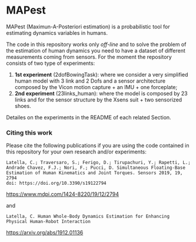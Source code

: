 # MAPest

MAPest (Maximun-A-Posteriori estimation) is a probabilistic tool for estimating dynamics variables in humans.

The code in this repository works only *off-line* and to solve the problem of the estimation of human dynamics you need to have a dataset of different measurements coming from sensors.
For the moment the repository consists of two type of experiments:
  1. **1st experiment** (2dofBowingTask): where we consider a very simplified human model with 3 link and 2 Dofs and a sensor architecture composed by the Vicon motion capture + an IMU + one forceplate; 
  2. **2nd experiment** (23links_human): where the model is composed by 23 links and for the sensor structure by the Xsens suit + two sensorized shoes.
  
Detailes on the experiments in the README of each related Section.

### Citing this work
Please cite the following publications if you are using the code contained in this repository for your own research and/or experiments:

~~~
Latella, C.; Traversaro, S.; Ferigo, D.; Tirupachuri, Y.; Rapetti, L.; 
Andrade Chavez, F.J.; Nori, F.; Pucci, D. Simultaneous Floating-Base 
Estimation of Human Kinematics and Joint Torques. Sensors 2019, 19, 2794
doi: https://doi.org/10.3390/s19122794
~~~
https://www.mdpi.com/1424-8220/19/12/2794

and

~~~
Latella, C. Human Whole-Body Dynamics Estimation for Enhancing Physical Human-Robot Interaction
~~~
https://arxiv.org/abs/1912.01136
